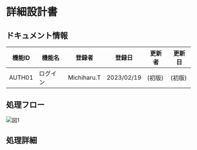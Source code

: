 # 詳細設計書
## ドキュメント情報
|機能ID|機能名|登録者|登録日|更新者|更新日|
|---|---|---|---|---|---|
|AUTH01|ログイン|Michiharu.T|2023/02/19|(初版)|(初版)|

## 処理フロー
![図1](https://raw.githubusercontent.com/MichiharuT/testrepo/feature/diagram.drawio.svg)

## 処理詳細